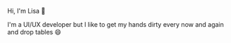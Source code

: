 Hi, I'm Lisa 👋

I'm a UI/UX developer but I like to get my hands dirty every now and again and drop tables 😄

<!------------------------   Untitled design-970x250   ------------------------>
<script type="text/javascript">
var bannersnack_embed = {"hash":"b7p8rifit","width":970,"height":250,"t":1596154222,"userId":42006253,"responsive":true,"type":"html5"};
</script>
<script type="text/javascript" src="//cdn.bannersnack.com/iframe/embed.js"></script>
<!--
**lisa-dee/lisa-dee** is a ✨ _special_ ✨ repository because its `README.md` (this file) appears on your GitHub profile.

Here are some ideas to get you started:

- 🔭 I’m currently working on ...
- 🌱 I’m currently learning ...
- 👯 I’m looking to collaborate on ...
- 🤔 I’m looking for help with ...
- 💬 Ask me about ...
- 📫 How to reach me: ...
- 😄 Pronouns: ...
- ⚡ Fun fact: ...
-->
